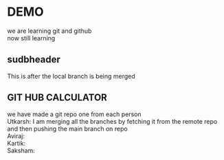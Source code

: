 # DEMO 

we are learning git and github  
now still learning  

## sudbheader 

This is after the local branch is being merged  

## GIT HUB CALCULATOR
we have made a git repo one from each person  
Utkarsh: I am merging all the branches by fetching it from the remote repo and then pushing the main branch on repo  
Aviraj:  
Kartik:  
Saksham:  